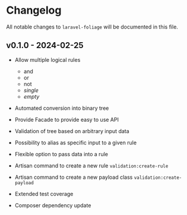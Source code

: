 # Changelog

All notable changes to `laravel-foliage` will be documented in this file.

## v0.1.0 - 2024-02-25

- Allow multiple logical rules
  
  - and
  - or
  - not
  - *single*
  - *empty*
  
- Automated conversion into binary tree
  
- Provide Facade to provide easy to use API
  
- Validation of tree based on arbitrary input data
  
- Possibility to alias as specific input to a given rule
  
- Flexible option to pass data into a rule
  
- Artisan command to create a new rule `validation:create-rule`
  
- Artisan command to create a new payload class `validation:create-payload`
  
- Extended test coverage
  
- Composer dependency update
  
